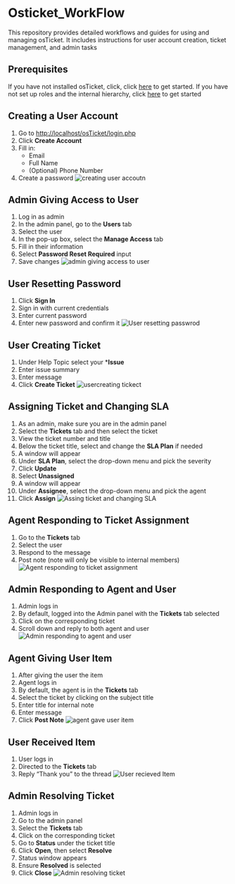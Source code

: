 # Osticket_WorkFlow
This repository provides detailed workflows and guides for using and managing osTicket. It includes  instructions for user account creation, ticket management, and admin tasks

## Prerequisites
 If you have not installed osTicket, click, click [here](https://github.com/ccastro25/Setting_up_osTicket/blob/main/README.md) to get started. 
 If you have not set up roles and the internal hierarchy, click [here](https://github.com/ccastro25/Configuring_osTicket_System/blob/main/README.md) to get started


## Creating a User Account
1. Go to [http://localhost/osTicket/login.php](http://localhost/osTicket/login.php)
2. Click **Create Account**
3. Fill in:
   - Email
   - Full Name
   - (Optional) Phone Number
4. Create a password
![creating user accoutn](https://github.com/user-attachments/assets/b0d814e7-1f4b-47d4-b726-20fbf855e922)

## Admin Giving Access to User
1. Log in as admin
2. In the admin panel, go to the **Users** tab
3. Select the user
4. In the pop-up box, select the **Manage Access** tab
5. Fill in their information
6. Select **Password Reset Required** input
7. Save changes
![admin giving access to user](https://github.com/user-attachments/assets/34caf7f5-ee76-4d9a-8ee0-6713f2530c60)

## User Resetting Password
1. Click **Sign In**
2. Sign in with current credentials
3. Enter current password
4. Enter new password and confirm it
![User resetting passwrod](https://github.com/user-attachments/assets/e53b28ff-ab5e-405a-ba6a-abf07abc59b5)

## User Creating Ticket
1. Under Help Topic select your ***Issue**
2. Enter issue summary
3. Enter message
4. Click **Create Ticket**
![usercreating tickect](https://github.com/user-attachments/assets/ffd489d9-00cd-4715-a3b0-647155c17a4d)

## Assigning Ticket and Changing SLA
1. As an admin, make sure you are in the admin panel
2. Select the **Tickets** tab and then select the ticket
3. View the ticket number and title
4. Below the ticket title, select and change the **SLA Plan** if needed
5. A window will appear
6. Under **SLA Plan**, select the drop-down menu and pick the severity
7. Click **Update**
8. Select **Unassigned**
9. A window will appear
10. Under **Assignee**, select the drop-down menu and pick the agent
11. Click **Assign**
![Assing ticket and changing SLA](https://github.com/user-attachments/assets/1f496ced-6438-4562-832d-d1959df4689e)

## Agent Responding to Ticket Assignment
1. Go to the **Tickets** tab
2. Select the user
3. Respond to the message
4. Post note (note will only be visible to internal members)
![Agent responding to ticket assignment](https://github.com/user-attachments/assets/1488aa47-8656-4bbb-aafe-e0cc97aa6213)

## Admin Responding to Agent and User
1. Admin logs in
2. By default, logged into the Admin panel with the **Tickets** tab selected
3. Click on the corresponding ticket
4. Scroll down and reply to both agent and user
![Admin responding to agent and user](https://github.com/user-attachments/assets/4e4efba6-0df4-442d-85e0-5babe53d167c)

## Agent Giving User Item
1. After giving the user the item
2. Agent logs in
3. By default, the agent is in the **Tickets** tab
4. Select the ticket by clicking on the subject title
5. Enter title for internal note
6. Enter message
7. Click **Post Note**
![agent gave user item](https://github.com/user-attachments/assets/e2432ac3-3c8e-42df-9ce1-f8f8fbeb3811)

## User Received Item
1. User logs in
2. Directed to the **Tickets** tab
3. Reply “Thank you” to the thread
![User recieved Item](https://github.com/user-attachments/assets/30edbe86-480b-40f3-a341-6c083192272d)

## Admin Resolving Ticket
1. Admin logs in
2. Go to the admin panel
3. Select the **Tickets** tab
4. Click on the corresponding ticket
5. Go to **Status** under the ticket title
6. Click **Open**, then select **Resolve**
7. Status window appears
8. Ensure **Resolved** is selected
9. Click **Close**
![Admin resolving ticket](https://github.com/user-attachments/assets/c95cb35a-df95-4e3b-b7a6-51fbed16fe5f)
